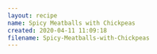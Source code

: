 ```yaml
---
layout: recipe
name: Spicy Meatballs with Chickpeas
created: 2020-04-11 11:09:18
filename: Spicy-Meatballs-with-Chickpeas
---
```


